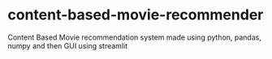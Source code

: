# content-based-movie-recommender
Content Based Movie recommendation system made using python, pandas, numpy and then GUI using streamlit
